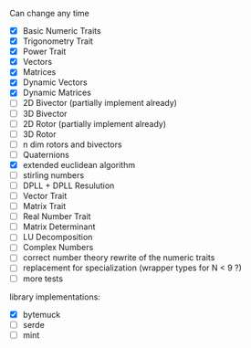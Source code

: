 Can change any time

- [x] Basic Numeric Traits
- [x] Trigonometry Trait 
- [x] Power Trait
- [x] Vectors
- [x] Matrices
- [x] Dynamic Vectors
- [x] Dynamic Matrices
- [ ] 2D Bivector (partially implement already)
- [ ] 3D Bivector
- [ ] 2D Rotor (partially implement already)
- [ ] 3D Rotor
- [ ] n dim rotors and bivectors
- [ ] Quaternions
- [x] extended euclidean algorithm
- [ ] stirling numbers
- [ ] DPLL + DPLL Resulution
- [ ] Vector Trait
- [ ] Matrix Trait
- [ ] Real Number Trait
- [ ] Matrix Determinant
- [ ] LU Decomposition
- [ ] Complex Numbers
- [ ] correct number theory rewrite of the numeric traits
- [ ] replacement for specialization (wrapper types for N < 9 ?)
- [ ] more tests

library implementations:
- [x] bytemuck
- [ ] serde
- [ ] mint